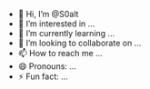 - 👋 Hi, I’m @S0alt 
- 👀 I’m interested in ...
- 🌱 I’m currently learning ...
- 💞️ I’m looking to collaborate on ...
- 📫 How to reach me ...
- 😄 Pronouns: ...
- ⚡ Fun fact: ...

<!---
S0alt/S0alt is a ✨ special ✨ repository because its `README.md` (this file) appears on your GitHub profile.
You can click the Preview link to take a look at your changes.
--->
